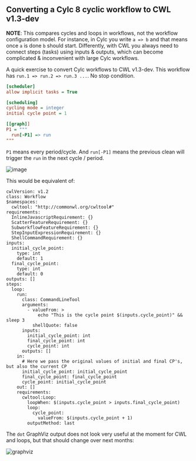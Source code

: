 ## Converting a Cylc 8 cyclic workflow to CWL v1.3-dev

**NOTE**: This compares cycles and loops in workflows, not the workflow configuration model. For instance, in Cylc you write `a => b` and that means once `a` is done `b` should start. Differently, with CWL you always need to connect steps (tasks) using inputs & outputs, which can become complicated & inconvenient with large Cylc workflows.

A quick exercise to convert Cylc workflows to CWL v1.3-dev. This workflow has `run.1 => run.2 => run.3 ...`. No stop condition.

```ini
[scheduler]
allow implicit tasks = True

[scheduling]
cycling mode = integer
initial cycle point = 1

[[graph]]
P1 = """ 
  run[-P1] => run
"""
```

`P1` means every period/cycle. And `run[-P1]` means the previous clean will trigger the `run` in the next cycle / period.

![image](https://user-images.githubusercontent.com/304786/221975236-eaa8a15a-3811-4ea0-8b6a-2aa3d2ce3727.png)

This would be equivalent of:

```cwl
cwlVersion: v1.2
class: Workflow
$namespaces:
  cwltool: "http://commonwl.org/cwltool#"
requirements:
  InlineJavascriptRequirement: {}
  ScatterFeatureRequirement: {}
  SubworkflowFeatureRequirement: {}
  StepInputExpressionRequirement: {}
  ShellCommandRequirement: {}
inputs:
  initial_cycle_point:
    type: int
    default: 1
  final_cycle_point:
    type: int
    default: 0
outputs: []
steps:
  loop:
    run:
      class: CommandLineTool
      arguments:
        - valueFrom: >
            echo "This is the cycle point $(inputs.cycle_point)" && sleep 3
          shellQuote: false
      inputs:
        initial_cycle_point: int
        final_cycle_point: int
        cycle_point: int
      outputs: []
    in:
      # Here we pass the original values of initial and final CP's, but also the current CP
      initial_cycle_point: initial_cycle_point
      final_cycle_point: final_cycle_point
      cycle_point: initial_cycle_point
    out: []
    requirements:
      cwltool:Loop:
        loopWhen: $(inputs.cycle_point > inputs.final_cycle_point)
        loop:
          cycle_point:
            valueFrom: $(inputs.cycle_point + 1)
        outputMethod: last
```

The `dot` GraphViz output does not look very useful at the moment for CWL
and loops, but that should change over next months:

![graphviz](https://user-images.githubusercontent.com/304786/221980982-af5975e1-6efe-4074-8d19-aee76aecb1a6.svg)
